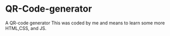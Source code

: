 # QR-Code-generator
A QR-code generator
This was coded by me and means to learn some more HTML,CSS, and JS.
